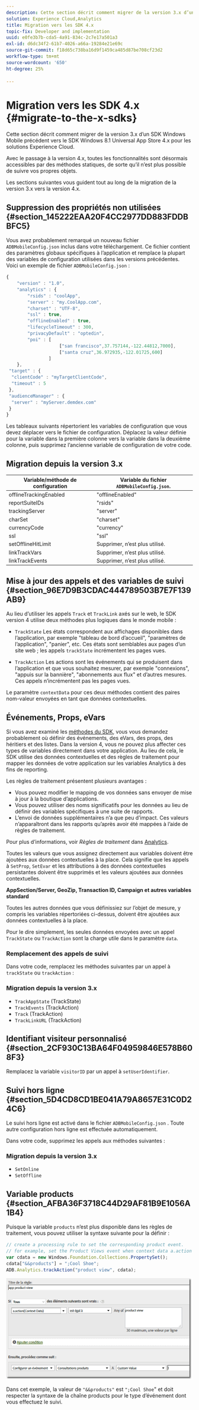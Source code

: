 ```yaml
---
description: Cette section décrit comment migrer de la version 3.x d’un SDK Windows Mobile précédent vers le SDK Windows 8.1 Universal App Store 4.x pour les solutions Experience Cloud.
solution: Experience Cloud,Analytics
title: Migration vers les SDK 4.x
topic-fix: Developer and implementation
uuid: e0fe3b7b-cda5-4a91-834c-2c7e17a501a3
exl-id: d6dc34f2-61b7-4026-a66a-19284e21e69c
source-git-commit: f18d65c738ba16d9f1459ca485d87be708cf23d2
workflow-type: tm+mt
source-wordcount: '650'
ht-degree: 25%

---
```


# Migration vers les SDK 4.x {#migrate-to-the-x-sdks}

Cette section décrit comment migrer de la version 3.x d’un SDK Windows Mobile précédent vers le SDK Windows 8.1 Universal App Store 4.x pour les solutions Experience Cloud.

Avec le passage à la version 4.x, toutes les fonctionnalités sont désormais accessibles par des méthodes statiques, de sorte qu’il n’est plus possible de suivre vos propres objets.

Les sections suivantes vous guident tout au long de la migration de la version 3.x vers la version 4.x.

## Suppression des propriétés non utilisées {#section_145222EAA20F4CC2977DD883FDDBBFC5}

Vous avez probablement remarqué un nouveau fichier `ADBMobileConfig.json` inclus dans votre téléchargement. Ce fichier contient des paramètres globaux spécifiques à l’application et remplace la plupart des variables de configuration utilisées dans les versions précédentes. Voici un exemple de fichier `ADBMobileConfig.json` :

```js
{ 
    "version" : "1.0", 
    "analytics" : { 
        "rsids" : "coolApp", 
        "server" : "my.CoolApp.com", 
        "charset" : "UTF-8", 
        "ssl" : true, 
        "offlineEnabled" : true, 
        "lifecycleTimeout" : 300, 
        "privacyDefault" : "optedin", 
        "poi" : [ 
                    ["san francisco",37.757144,-122.44812,7000], 
                    ["santa cruz",36.972935,-122.01725,600] 
                ] 
    }, 
 "target" : { 
  "clientCode" : "myTargetClientCode", 
  "timeout" : 5 
 }, 
 "audienceManager" : { 
  "server" : "myServer.demdex.com" 
 } 
}
```

Les tableaux suivants répertorient les variables de configuration que vous devez déplacer vers le fichier de configuration. Déplacez la valeur définie pour la variable dans la première colonne vers la variable dans la deuxième colonne, puis supprimez l’ancienne variable de configuration de votre code.

## Migration depuis la version 3.x

| Variable/méthode de configuration | Variable du fichier `ADBMobileConfig.json`. |
|--- |--- |
| offlineTrackingEnabled | &quot;offlineEnabled&quot; |
| reportSuiteIDs | &quot;rsids&quot; |
| trackingServer | &quot;server&quot; |
| charSet | &quot;charset&quot; |
| currencyCode | &quot;currency&quot; |
| ssl | &quot;ssl&quot; |
| setOfflineHitLimit | Supprimer, n’est plus utilisé. |
| linkTrackVars | Supprimer, n’est plus utilisé. |
| linkTrackEvents | Supprimer, n’est plus utilisé. |

## Mise à jour des appels et des variables de suivi {#section_96E7D9B3CDAC444789503B7E7F139AB9}

Au lieu d’utiliser les appels `Track` et `TrackLink` axés sur le web, le SDK version 4 utilise deux méthodes plus logiques dans le monde mobile :

* `TrackState` Les états correspondent aux affichages disponibles dans l’application, par exemple &quot;tableau de bord d’accueil&quot;, &quot;paramètres de l’application&quot;, &quot;panier&quot;, etc. Ces états sont semblables aux pages d’un site web ; les appels `trackState` incrémentent les pages vues.

* `TrackAction` Les actions sont les événements qui se produisent dans l’application et que vous souhaitez mesurer, par exemple &quot;connexions&quot;, &quot;appuis sur la bannière&quot;, &quot;abonnements aux flux&quot; et d’autres mesures. Ces appels n’incrémentent pas les pages vues.

Le paramètre `contextData` pour ces deux méthodes contient des paires nom-valeur envoyées en tant que données contextuelles.

## Événements, Props, eVars

Si vous avez examiné les [méthodes du SDK](/help/windows-appstore/c-configuration/methods.md), vous vous demandez probablement où définir des événements, des eVars, des props, des héritiers et des listes. Dans la version 4, vous ne pouvez plus affecter ces types de variables directement dans votre application. Au lieu de cela, le SDK utilise des données contextuelles et des règles de traitement pour mapper les données de votre application sur les variables Analytics à des fins de reporting.

Les règles de traitement présentent plusieurs avantages :

* Vous pouvez modifier le mapping de vos données sans envoyer de mise à jour à la boutique d’applications.
* Vous pouvez utiliser des noms significatifs pour les données au lieu de définir des variables spécifiques à une suite de rapports.
* L’envoi de données supplémentaires n’a que peu d’impact. Ces valeurs n’apparaîtront dans les rapports qu’après avoir été mappées à l’aide de règles de traitement.

Pour plus d’informations, voir *Règles de traitement* dans [Analytics](/help/windows-appstore/analytics/analytics.md).

Toutes les valeurs que vous assignez directement aux variables doivent être ajoutées aux données contextuelles à la place. Cela signifie que les appels à `SetProp`, `SetEvar` et les attributions à des données contextuelles persistantes doivent être supprimés et les valeurs ajoutées aux données contextuelles.

**AppSection/Server, GeoZip, Transaction ID, Campaign et autres variables standard**

Toutes les autres données que vous définissiez sur l’objet de mesure, y compris les variables répertoriées ci-dessus, doivent être ajoutées aux données contextuelles à la place.

Pour le dire simplement, les seules données envoyées avec un appel `TrackState` ou `TrackAction` sont la charge utile dans le paramètre `data`.

### Remplacement des appels de suivi

Dans votre code, remplacez les méthodes suivantes par un appel à `trackState` ou `trackAction` :

### Migration depuis la version 3.x

* `TrackAppState` (TrackState)
* `TrackEvents` (TrackAction)
* `Track` (TrackAction)
* `TrackLinkURL` (TrackAction)

## Identifiant visiteur personnalisé {#section_2CF930C13BA64F04959846E578B608F3}

Remplacez la variable `visitorID` par un appel à `setUserIdentifier`.

## Suivi hors ligne {#section_5D4CD8CD1BE041A79A8657E31C0D24C6}

Le suivi hors ligne est activé dans le fichier `ADBMobileConfig.json` . Toute autre configuration hors ligne est effectuée automatiquement.

Dans votre code, supprimez les appels aux méthodes suivantes :

### Migration depuis la version 3.x

* `SetOnline`
* `SetOffline`

## Variable products {#section_AFBA36F3718C44D29AF81B9E1056A1B4}

Puisque la variable `products` n’est plus disponible dans les règles de traitement, vous pouvez utiliser la syntaxe suivante pour la définir :

```js
// create a processing rule to set the corresponding product event. 
// for example, set the Product Views event when context data a.action = "product view" 
var cdata = new Windows.Foundation.Collections.PropertySet(); 
cdata["&&products"] = ";Cool Shoe"; 
ADB.Analytics.trackAction("product view", cdata);
```

![](assets/prod-view.png)

Dans cet exemple, la valeur de `"&&products"` est `";Cool Shoe`&quot; et doit respecter la syntaxe de la chaîne products pour le type d’événement dont vous effectuez le suivi.
